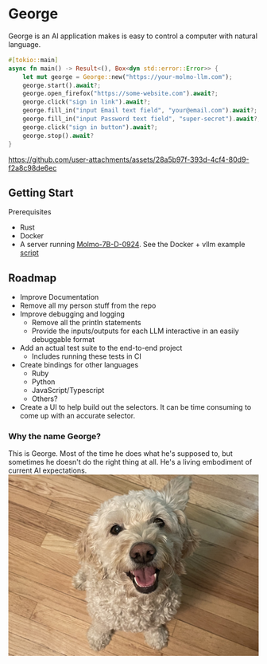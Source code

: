 # George

George is an AI application makes is easy to control a computer with natural language.


```rust
#[tokio::main]
async fn main() -> Result<(), Box<dyn std::error::Error>> {
    let mut george = George::new("https://your-molmo-llm.com");
    george.start().await?;
    george.open_firefox("https://some-website.com").await?;
    george.click("sign in link").await?;
    george.fill_in("input Email text field", "your@email.com").await?;
    george.fill_in("input Password text field", "super-secret").await?;
    george.click("sign in button").await?;
    george.stop().await?
}
```



https://github.com/user-attachments/assets/28a5b97f-393d-4cf4-80d9-f2a8c98de6ec




## Getting Start
Prerequisites
* Rust
* Docker
* A server running [Molmo-7B-D-0924](https://huggingface.co/allenai/Molmo-7B-D-0924). See the Docker + vllm example [script](./scripts/start-molmo.sh)

## Roadmap
* Improve Documentation
* Remove all my person stuff from the repo
* Improve debugging and logging
  * Remove all the println statements
  * Provide the inputs/outputs for each LLM interactive in an easily debuggable format
* Add an actual test suite to the end-to-end project
  * Includes running these tests in CI
* Create bindings for other languages
  * Ruby
  * Python
  * JavaScript/Typescript
  * Others?
* Create a UI to help build out the selectors. It can be time consuming to come up with an accurate selector. 


### Why the name George?

This is George. Most of the time he does what he's supposed to, but sometimes he doesn't do the
right thing at all. He's a living embodiment of current AI expectations.
![George the Dog](./dog.jpeg)
